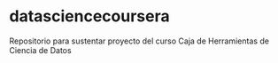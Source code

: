 # datasciencecoursera
Repositorio para sustentar proyecto del curso Caja de Herramientas de Ciencia de Datos
